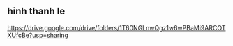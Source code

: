 

## hinh thanh le 

https://drive.google.com/drive/folders/1T60NGLnwQgz1w6wPBaMi9ARCOTXUfcBe?usp=sharing
